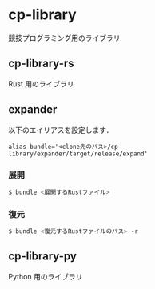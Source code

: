 # cp-library

競技プログラミング用のライブラリ

## cp-library-rs

Rust 用のライブラリ

## expander

以下のエイリアスを設定します．

```
alias bundle='<clone先のパス>/cp-library/expander/target/release/expand'
```

### 展開

```sh
$ bundle <展開するRustファイル>
```

### 復元

```sh
$ bundle <復元するRustファイルのパス> -r
```

## cp-library-py

Python 用のライブラリ
